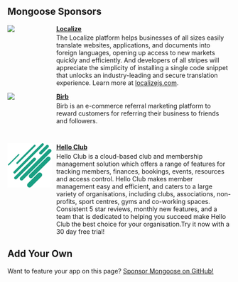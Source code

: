 ## Mongoose Sponsors

<div style="position: relative; margin-top: 1em;">
  <div style="position: absolute; width: 100px; height: 100px">
    <a href="https://localizejs.com/">
      <img src="//images.ctfassets.net/3ouphkrynjol/3mfb7HH2YowrPxX9C6ik6H/723034bcb4e99349663c4bc8223fb8b6/localizejs.com.png">
    </a>
  </div>
  <div style="padding-left: 110px; min-height: 100px">
    <h4 style="margin-top: 0.2em; margin-bottom: 0.25em;">
      <a href="https://localizejs.com/">
        Localize
      </a>
    </h4>
    The Localize platform helps businesses of all sizes easily translate websites, applications, and documents into foreign languages, opening up access to new markets quickly and efficiently. And developers of all stripes will appreciate the simplicity of installing a single code snippet that unlocks an industry-leading and secure translation experience. Learn more at <a href="https://localizejs.com">localizejs.com</a>.
  </div>
</div>

<div style="position: relative; margin-top: 1em;">
  <div style="position: absolute; width: 100px; height: 100px">
    <a href="https://birb.app/">
      <img src="//birb.app/wp-content/uploads/2021/07/cropped-white-filled-birb-1.png">
    </a>
  </div>
  <div style="padding-left: 110px; min-height: 100px">
    <h4 style="margin-top: 0.2em; margin-bottom: 0.25em;">
      <a href="https://birb.app/">
        Birb
      </a>
    </h4>
    Birb is an e-commerce referral marketing platform to reward customers for referring their business to friends and followers.
  </div>
</div>

<div style="position: relative; margin-top: 1em;">
  <div style="position: absolute; width: 100px; height: 100px">
    <a href="https://helloclub.com/">
      <img src="/docs/images/helloclub.svg">
    </a>
  </div>
  <div style="padding-left: 110px; min-height: 100px">
    <h4 style="margin-top: 0.2em; margin-bottom: 0.25em;">
      <a href="https://helloclub.com/">
        Hello Club
      </a>
    </h4>
    Hello Club is a cloud-based club and membership management solution which offers a range of features for tracking members, finances, bookings, events, resources and access control. Hello Club makes member management easy and efficient, and caters to a large variety of organisations, including clubs, associations, non-profits, sport centres, gyms and co-working spaces. Consistent 5 star reviews, monthly new features, and a team that is dedicated to helping you succeed make Hello Club the best choice for your organisation.Try it now with a 30 day free trial!
  </div>
</div>

## Add Your Own

Want to feature your app on this page?
[Sponsor Mongoose on GitHub!](https://github.com/sponsors/mongoosejs)